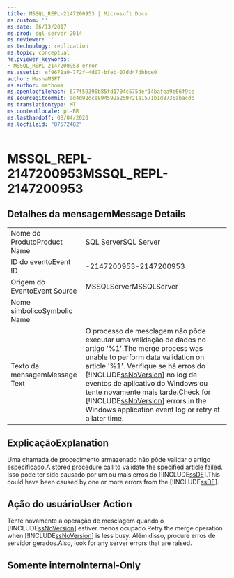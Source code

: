 ```yaml
---
title: MSSQL_REPL-2147200953 | Microsoft Docs
ms.custom: ''
ms.date: 06/13/2017
ms.prod: sql-server-2014
ms.reviewer: ''
ms.technology: replication
ms.topic: conceptual
helpviewer_keywords:
- MSSQL_REPL-2147200953 error
ms.assetid: ef9671a0-772f-4d07-bfeb-07dd47dbbce0
author: MashaMSFT
ms.author: mathoma
ms.openlocfilehash: 677f59390b85fd1704c575def14bafea9b66f9ce
ms.sourcegitcommit: ad4d92dce894592a259721a1571b1d8736abacdb
ms.translationtype: MT
ms.contentlocale: pt-BR
ms.lasthandoff: 08/04/2020
ms.locfileid: "87572482"
---
```

# <a name="mssql_repl-2147200953"></a><span data-ttu-id="497ea-102">MSSQL_REPL-2147200953</span><span class="sxs-lookup"><span data-stu-id="497ea-102">MSSQL_REPL-2147200953</span></span>
    
## <a name="message-details"></a><span data-ttu-id="497ea-103">Detalhes da mensagem</span><span class="sxs-lookup"><span data-stu-id="497ea-103">Message Details</span></span>  
  
|||  
|-|-|  
|<span data-ttu-id="497ea-104">Nome do Produto</span><span class="sxs-lookup"><span data-stu-id="497ea-104">Product Name</span></span>|<span data-ttu-id="497ea-105">SQL Server</span><span class="sxs-lookup"><span data-stu-id="497ea-105">SQL Server</span></span>|  
|<span data-ttu-id="497ea-106">ID do evento</span><span class="sxs-lookup"><span data-stu-id="497ea-106">Event ID</span></span>|<span data-ttu-id="497ea-107">-2147200953</span><span class="sxs-lookup"><span data-stu-id="497ea-107">-2147200953</span></span>|  
|<span data-ttu-id="497ea-108">Origem do Evento</span><span class="sxs-lookup"><span data-stu-id="497ea-108">Event Source</span></span>|<span data-ttu-id="497ea-109">MSSQLServer</span><span class="sxs-lookup"><span data-stu-id="497ea-109">MSSQLServer</span></span>|  
|<span data-ttu-id="497ea-110">Nome simbólico</span><span class="sxs-lookup"><span data-stu-id="497ea-110">Symbolic Name</span></span>||  
|<span data-ttu-id="497ea-111">Texto da mensagem</span><span class="sxs-lookup"><span data-stu-id="497ea-111">Message Text</span></span>|<span data-ttu-id="497ea-112">O processo de mesclagem não pôde executar uma validação de dados no artigo '%1'.</span><span class="sxs-lookup"><span data-stu-id="497ea-112">The merge process was unable to perform data validation on article '%1'.</span></span> <span data-ttu-id="497ea-113">Verifique se há erros do [!INCLUDE[ssNoVersion](../../includes/ssnoversion-md.md)] no log de eventos de aplicativo do Windows ou tente novamente mais tarde.</span><span class="sxs-lookup"><span data-stu-id="497ea-113">Check for [!INCLUDE[ssNoVersion](../../includes/ssnoversion-md.md)] errors in the Windows application event log or retry at a later time.</span></span>|  
  
## <a name="explanation"></a><span data-ttu-id="497ea-114">Explicação</span><span class="sxs-lookup"><span data-stu-id="497ea-114">Explanation</span></span>  
 <span data-ttu-id="497ea-115">Uma chamada de procedimento armazenado não pôde validar o artigo especificado.</span><span class="sxs-lookup"><span data-stu-id="497ea-115">A stored procedure call to validate the specified article failed.</span></span> <span data-ttu-id="497ea-116">Isso pode ter sido causado por um ou mais erros do [!INCLUDE[ssDE](../../includes/ssde-md.md)].</span><span class="sxs-lookup"><span data-stu-id="497ea-116">This could have been caused by one or more errors from the [!INCLUDE[ssDE](../../includes/ssde-md.md)].</span></span>  
  
## <a name="user-action"></a><span data-ttu-id="497ea-117">Ação do usuário</span><span class="sxs-lookup"><span data-stu-id="497ea-117">User Action</span></span>  
 <span data-ttu-id="497ea-118">Tente novamente a operação de mesclagem quando o [!INCLUDE[ssNoVersion](../../includes/ssnoversion-md.md)] estiver menos ocupado.</span><span class="sxs-lookup"><span data-stu-id="497ea-118">Retry the merge operation when [!INCLUDE[ssNoVersion](../../includes/ssnoversion-md.md)] is less busy.</span></span> <span data-ttu-id="497ea-119">Além disso, procure erros de servidor gerados.</span><span class="sxs-lookup"><span data-stu-id="497ea-119">Also, look for any server errors that are raised.</span></span>  
  
## <a name="internal-only"></a><span data-ttu-id="497ea-120">Somente interno</span><span class="sxs-lookup"><span data-stu-id="497ea-120">Internal-Only</span></span>  
  
